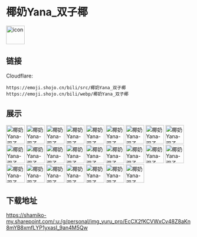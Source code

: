 # 椰奶Yana_双子椰
<img src="https://emoji.shojo.cn/bili/src/椰奶Yana_双子椰/icon.png" width="50" height="50" alt="icon">

## 链接
Cloudflare:
```
https://emoji.shojo.cn/bili/src/椰奶Yana_双子椰
https://emoji.shojo.cn/bili/webp/椰奶Yana_双子椰
```
## 展示
<img src="https://emoji.shojo.cn/bili/src/椰奶Yana_双子椰/椰奶Yana-双子椰-三连椰.png" width="50" height="50" alt="椰奶Yana-双子椰-三连椰">
<img src="https://emoji.shojo.cn/bili/src/椰奶Yana_双子椰/椰奶Yana-双子椰-警告椰.png" width="50" height="50" alt="椰奶Yana-双子椰-警告椰">
<img src="https://emoji.shojo.cn/bili/src/椰奶Yana_双子椰/椰奶Yana-双子椰-愤怒椰.png" width="50" height="50" alt="椰奶Yana-双子椰-愤怒椰">
<img src="https://emoji.shojo.cn/bili/src/椰奶Yana_双子椰/椰奶Yana-双子椰-超人椰.png" width="50" height="50" alt="椰奶Yana-双子椰-超人椰">
<img src="https://emoji.shojo.cn/bili/src/椰奶Yana_双子椰/椰奶Yana-双子椰-舔舔椰.png" width="50" height="50" alt="椰奶Yana-双子椰-舔舔椰">
<img src="https://emoji.shojo.cn/bili/src/椰奶Yana_双子椰/椰奶Yana-双子椰-美丽椰.png" width="50" height="50" alt="椰奶Yana-双子椰-美丽椰">
<img src="https://emoji.shojo.cn/bili/src/椰奶Yana_双子椰/椰奶Yana-双子椰-白痴椰.png" width="50" height="50" alt="椰奶Yana-双子椰-白痴椰">
<img src="https://emoji.shojo.cn/bili/src/椰奶Yana_双子椰/椰奶Yana-双子椰-泪目椰.png" width="50" height="50" alt="椰奶Yana-双子椰-泪目椰">
<img src="https://emoji.shojo.cn/bili/src/椰奶Yana_双子椰/椰奶Yana-双子椰-吃瓜椰.png" width="50" height="50" alt="椰奶Yana-双子椰-吃瓜椰">
<img src="https://emoji.shojo.cn/bili/src/椰奶Yana_双子椰/椰奶Yana-双子椰-警觉椰.png" width="50" height="50" alt="椰奶Yana-双子椰-警觉椰">
<img src="https://emoji.shojo.cn/bili/src/椰奶Yana_双子椰/椰奶Yana-双子椰-垃圾椰.png" width="50" height="50" alt="椰奶Yana-双子椰-垃圾椰">
<img src="https://emoji.shojo.cn/bili/src/椰奶Yana_双子椰/椰奶Yana-双子椰-化了椰.png" width="50" height="50" alt="椰奶Yana-双子椰-化了椰">
<img src="https://emoji.shojo.cn/bili/src/椰奶Yana_双子椰/椰奶Yana-双子椰-不听椰.png" width="50" height="50" alt="椰奶Yana-双子椰-不听椰">
<img src="https://emoji.shojo.cn/bili/src/椰奶Yana_双子椰/椰奶Yana-双子椰-迷恋椰.png" width="50" height="50" alt="椰奶Yana-双子椰-迷恋椰">
<img src="https://emoji.shojo.cn/bili/src/椰奶Yana_双子椰/椰奶Yana-双子椰-不屑椰.png" width="50" height="50" alt="椰奶Yana-双子椰-不屑椰">
<img src="https://emoji.shojo.cn/bili/src/椰奶Yana_双子椰/椰奶Yana-双子椰-投币椰.png" width="50" height="50" alt="椰奶Yana-双子椰-投币椰">
<img src="https://emoji.shojo.cn/bili/src/椰奶Yana_双子椰/椰奶Yana-双子椰-喜欢椰.png" width="50" height="50" alt="椰奶Yana-双子椰-喜欢椰">
<img src="https://emoji.shojo.cn/bili/src/椰奶Yana_双子椰/椰奶Yana-双子椰-装懂椰.png" width="50" height="50" alt="椰奶Yana-双子椰-装懂椰">
<img src="https://emoji.shojo.cn/bili/src/椰奶Yana_双子椰/椰奶Yana-双子椰-加载椰.png" width="50" height="50" alt="椰奶Yana-双子椰-加载椰">
<img src="https://emoji.shojo.cn/bili/src/椰奶Yana_双子椰/椰奶Yana-双子椰-刷卡椰.png" width="50" height="50" alt="椰奶Yana-双子椰-刷卡椰">
<img src="https://emoji.shojo.cn/bili/src/椰奶Yana_双子椰/椰奶Yana-双子椰-气包椰.png" width="50" height="50" alt="椰奶Yana-双子椰-气包椰">
<img src="https://emoji.shojo.cn/bili/src/椰奶Yana_双子椰/椰奶Yana-双子椰-点赞椰.png" width="50" height="50" alt="椰奶Yana-双子椰-点赞椰">
<img src="https://emoji.shojo.cn/bili/src/椰奶Yana_双子椰/椰奶Yana-双子椰-扯脸椰.png" width="50" height="50" alt="椰奶Yana-双子椰-扯脸椰">
<img src="https://emoji.shojo.cn/bili/src/椰奶Yana_双子椰/椰奶Yana-双子椰-哕了椰.png" width="50" height="50" alt="椰奶Yana-双子椰-哕了椰">
<img src="https://emoji.shojo.cn/bili/src/椰奶Yana_双子椰/椰奶Yana-双子椰-干杯椰.png" width="50" height="50" alt="椰奶Yana-双子椰-干杯椰">

## 下载地址

https://shamiko-my.sharepoint.com/:u:/g/personal/img_yuru_pro/EcCX2fKCVWxCv48Z8aKn8mYB8xmfLYP1yxasI_9an4M5Qw